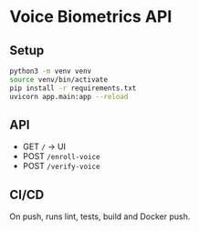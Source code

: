 # Voice Biometrics API

## Setup
```bash
python3 -m venv venv
source venv/bin/activate
pip install -r requirements.txt
uvicorn app.main:app --reload
```

## API
- GET `/` → UI
- POST `/enroll-voice`
- POST `/verify-voice`

## CI/CD
On push, runs lint, tests, build and Docker push.